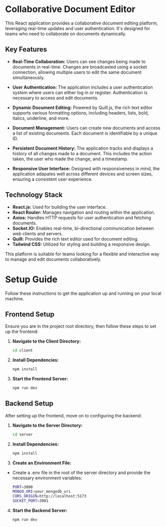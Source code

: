 # Collaborative Document Editor

This React application provides a collaborative document editing platform, leveraging real-time updates and user authentication. It's designed for teams who need to collaborate on documents dynamically.

## Key Features

- **Real-Time Collaboration:** Users can see changes being made to documents in real-time. Changes are broadcasted using a socket connection, allowing multiple users to edit the same document simultaneously.

- **User Authentication:** The application includes a user authentication system where users can either log in or register. Authentication is necessary to access and edit documents.

- **Dynamic Document Editing:** Powered by Quill.js, the rich text editor supports various formatting options, including headers, lists, bold, italics, underline, and more.

- **Document Management:** Users can create new documents and access a list of existing documents. Each document is identifiable by a unique ID.

- **Persistent Document History:** The application tracks and displays a history of all changes made to a document. This includes the action taken, the user who made the change, and a timestamp.

- **Responsive User Interface:** Designed with responsiveness in mind, the application adapates well across different devices and screen sizes, ensuring a consistent user experience.

## Technology Stack

- **React.js:** Used for building the user interface.
- **React Router:** Manages navigation and routing within the application.
- **Axios:** Handles HTTP requests for user authentication and fetching documents.
- **Socket.IO:** Enables real-time, bi-directional communication between web clients and servers.
- **Quill:** Provides the rich text editor used for document editing.
- **Tailwind CSS:** Utilized for styling and building a responsive design.

This platform is suitable for teams looking for a flexible and interactive way to manage and edit documents collaboratively.

# Setup Guide

Follow these instructions to get the application up and running on your local machine.

## Frontend Setup

Ensure you are in the project root directory, then follow these steps to set up the frontend:

1. **Navigate to the Client Directory:**
   ```bash
   cd client
   ```
2. **Install Dependencies:**
   ```bash
   npm install
   ```

3. **Start the Frontend Server:**
   ```bash
   npm run dev
   ```

## Backend Setup

After setting up the frontend, move on to configuring the backend:

1. **Navigate to the Server Directory:**
   ```bash
   cd server
   ```
2. **Install Dependencies:**

   ```bash
   npm install
   ```

3. **Create an Environment File:**
- Create a .env file in the root of the server directory and provide the necessary environment variables:
   ```bash
   PORT=3000
   MONGO_URI=your_mongodb_uri
   CORS_ORIGIN=http://localhost:5173
   SOCKET_PORT=3001
   ```

4. **Start the Backend Server:**
   ```bash
   npm run dev
   ```
